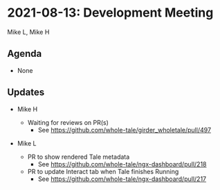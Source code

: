 2021-08-13: Development Meeting
===============================

Mike L, Mike H

Agenda
------
- None

Updates
-------
* Mike H
    * Waiting for reviews on PR(s)
        * See https://github.com/whole-tale/girder_wholetale/pull/497

* Mike L
    * PR to show rendered Tale metadata
        * See https://github.com/whole-tale/ngx-dashboard/pull/218
    * PR to update Interact tab when Tale finishes Running
        * See https://github.com/whole-tale/ngx-dashboard/pull/217
